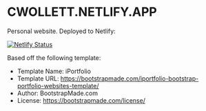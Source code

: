 # CWOLLETT.NETLIFY.APP

Personal website. Deployed to Netlify:

[![Netlify Status](https://api.netlify.com/api/v1/badges/369e8438-32f2-47cb-8507-537db444157f/deploy-status)](https://app.netlify.com/sites/cwollett/deploys)

Based off the following template:

* Template Name: iPortfolio
* Template URL: <https://bootstrapmade.com/iportfolio-bootstrap-portfolio-websites-template/>
* Author: BootstrapMade.com
* License: <https://bootstrapmade.com/license/>
